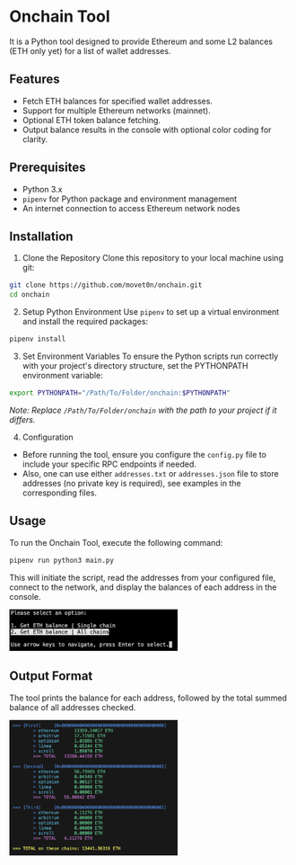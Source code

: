 # Onchain Tool
It is a Python tool designed to provide Ethereum and some L2 balances (ETH only yet) for a list of wallet addresses. 

## Features
- Fetch ETH balances for specified wallet addresses.
- Support for multiple Ethereum networks (mainnet).
- Optional ETH token balance fetching.
- Output balance results in the console with optional color coding for clarity.

## Prerequisites
- Python 3.x
- `pipenv` for Python package and environment management
- An internet connection to access Ethereum network nodes

## Installation
1. Clone the Repository
Clone this repository to your local machine using git:
```bash
git clone https://github.com/movet0n/onchain.git
cd onchain
```

2. Setup Python Environment
Use `pipenv` to set up a virtual environment and install the required packages:
```bash
pipenv install
```

3. Set Environment Variables
To ensure the Python scripts run correctly with your project's directory structure, set the PYTHONPATH environment variable:
```bash
export PYTHONPATH="/Path/To/Folder/onchain:$PYTHONPATH"
``` 
_Note: Replace `/Path/To/Folder/onchain` with the path to your project if it differs._

4. Configuration
- Before running the tool, ensure you configure the `config.py` file to include your specific RPC endpoints if needed. 
- Also, one can use either `addresses.txt` or `addresses.json` file to store addresses (no private key is required), see examples in the corresponding files.

## Usage
To run the Onchain Tool, execute the following command:
```bash
pipenv run python3 main.py
```

This will initiate the script, read the addresses from your configured file, connect to the network, and display the balances of each address in the console.

<img src="assets/images/main_menu.png" alt="Main Menu" width="300"/>

## Output Format
The tool prints the balance for each address, followed by the total summed balance of all addresses checked.

<img src="assets/images/output.png" alt="Output" width="300"/>